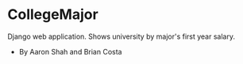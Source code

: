 # CollegeMajor
Django web application. Shows university by major's first year salary.  
- By Aaron Shah and Brian Costa
